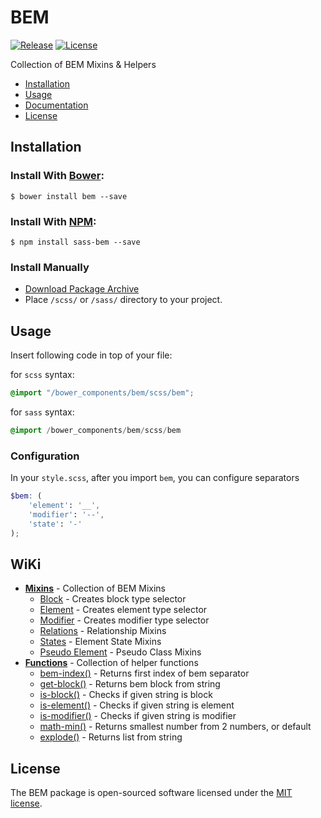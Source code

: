 # BEM
[![Release](https://img.shields.io/github/release/zgabievi/bem.svg?style=flat-square)](https://github.com/zgabievi/bem)
[![License](https://img.shields.io/github/license/zgabievi/bem.svg?style=flat-square)](http://opensource.org/licenses/MIT)

Collection of BEM Mixins &amp; Helpers

+ [Installation](https://github.com/zgabievi/bem/blob/master/README.md#installation)
+ [Usage](#usage)
+ [Documentation](https://github.com/zgabievi/bem/blob/master/README.md#docs)
+ [License](https://github.com/zgabievi/bem/blob/master/README.md#license)

## Installation
### Install With [Bower](http://bower.io/search/?q=bem):
```
$ bower install bem --save
```

### Install With [NPM](https://www.npmjs.com/package/sass-bem):
```
$ npm install sass-bem --save
```

### Install Manually
- [Download Package Archive](https://github.com/zgabievi/bem/archive/master.zip)
- Place `/scss/` or `/sass/` directory to your project.

## Usage
Insert following code in top of your file:

for `scss` syntax:
```scss
@import "/bower_components/bem/scss/bem";
```

for `sass` syntax:
```sass
@import /bower_components/bem/scss/bem
```

### Configuration
In your `style.scss`, after you import `bem`, you can configure separators
```scss
$bem: (
	'element': '__',
	'modifier': '--',
	'state': '-'
);
```

## WiKi

+ [**Mixins**](https://github.com/zgabievi/bem/wiki/Mixins) - Collection of BEM Mixins
	- [Block](https://github.com/zgabievi/bem/wiki/Mixins#block-mixin) - Creates block type selector
	- [Element](https://github.com/zgabievi/bem/wiki/Mixins#element-mixin) - Creates element type selector
	- [Modifier](https://github.com/zgabievi/bem/wiki/Mixins#modifier-mixin) - Creates modifier type selector
	- [Relations](https://github.com/zgabievi/bem/wiki/Mixins#relations) - Relationship Mixins
	- [States](https://github.com/zgabievi/bem/wiki/Mixins#states) - Element State Mixins
	- [Pseudo Element](https://github.com/zgabievi/bem/wiki/Mixins#pseudo-elements) - Pseudo Class Mixins
+ [**Functions**](https://github.com/zgabievi/bem/wiki/Functions) - Collection of helper functions
	- [bem-index()](https://github.com/zgabievi/bem/wiki/Functions#bem-index) - Returns first index of bem separator
	- [get-block()](https://github.com/zgabievi/bem/wiki/Functions#get-block) - Returns bem block from string
	- [is-block()](https://github.com/zgabievi/bem/wiki/Functions#is-block) - Checks if given string is block
	- [is-element()](https://github.com/zgabievi/bem/wiki/Functions#is-element) - Checks if given string is element
	- [is-modifier()](https://github.com/zgabievi/bem/wiki/Functions#is-modifier) - Checks if given string is modifier
	- [math-min()](https://github.com/zgabievi/bem/wiki/Functions#math-min) - Returns smallest number from 2 numbers, or default
	- [explode()](https://github.com/zgabievi/bem/wiki/Functions#explode) - Returns list from string

## License
The BEM package is open-sourced software licensed under the [MIT license](http://opensource.org/licenses/MIT).
